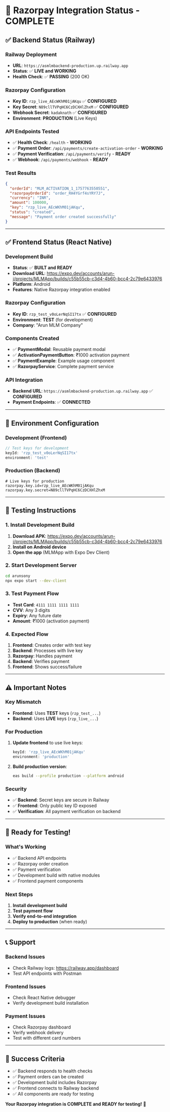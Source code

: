 # 🎉 Razorpay Integration Status - COMPLETE

## ✅ **Backend Status (Railway)**

### **Railway Deployment**
- **URL**: `https://asmlmbackend-production.up.railway.app`
- **Status**: ✅ **LIVE and WORKING**
- **Health Check**: ✅ **PASSING** (200 OK)

### **Razorpay Configuration**
- **Key ID**: `rzp_live_AEcWKhM01jAKqu` ✅ **CONFIGURED**
- **Key Secret**: `N89cllTVPqHC6CzDCXHlZhxM` ✅ **CONFIGURED**
- **Webhook Secret**: `kadaknath` ✅ **CONFIGURED**
- **Environment**: **PRODUCTION** (Live Keys)

### **API Endpoints Tested**
- ✅ **Health Check**: `/health` - **WORKING**
- ✅ **Payment Order**: `/api/payments/create-activation-order` - **WORKING**
- ✅ **Payment Verification**: `/api/payments/verify` - **READY**
- ✅ **Webhook**: `/api/payments/webhook` - **READY**

### **Test Results**
```json
{
  "orderId": "MLM_ACTIVATION_1_1757763550551",
  "razorpayOrderId": "order_RH4YGrf4sYRY7J",
  "currency": "INR",
  "amount": 100000,
  "key": "rzp_live_AEcWKhM01jAKqu",
  "status": "created",
  "message": "Payment order created successfully"
}
```

---

## ✅ **Frontend Status (React Native)**

### **Development Build**
- **Status**: ✅ **BUILT and READY**
- **Download URL**: https://expo.dev/accounts/arun-j/projects/MLMApp/builds/c55b55cb-c3d4-4b60-bcc4-2c79e6433976
- **Platform**: Android
- **Features**: Native Razorpay integration enabled

### **Razorpay Configuration**
- **Key ID**: `rzp_test_v0oLerNqSI17tx` ✅ **CONFIGURED**
- **Environment**: **TEST** (for development)
- **Company**: "Arun MLM Company"

### **Components Created**
- ✅ **PaymentModal**: Reusable payment modal
- ✅ **ActivationPaymentButton**: ₹1000 activation payment
- ✅ **PaymentExample**: Example usage component
- ✅ **RazorpayService**: Complete payment service

### **API Integration**
- **Backend URL**: `https://asmlmbackend-production.up.railway.app` ✅ **CONFIGURED**
- **Payment Endpoints**: ✅ **CONNECTED**

---

## 🔄 **Environment Configuration**

### **Development (Frontend)**
```typescript
// Test keys for development
keyId: 'rzp_test_v0oLerNqSI17tx'
environment: 'test'
```

### **Production (Backend)**
```properties
# Live keys for production
razorpay.key.id=rzp_live_AEcWKhM01jAKqu
razorpay.key.secret=N89cllTVPqHC6CzDCXHlZhxM
```

---

## 🧪 **Testing Instructions**

### **1. Install Development Build**
1. **Download APK**: https://expo.dev/accounts/arun-j/projects/MLMApp/builds/c55b55cb-c3d4-4b60-bcc4-2c79e6433976
2. **Install on Android device**
3. **Open the app** (MLMApp with Expo Dev Client)

### **2. Start Development Server**
```bash
cd arunsony
npx expo start --dev-client
```

### **3. Test Payment Flow**
- **Test Card**: `4111 1111 1111 1111`
- **CVV**: Any 3 digits
- **Expiry**: Any future date
- **Amount**: ₹1000 (activation payment)

### **4. Expected Flow**
1. **Frontend**: Creates order with test key
2. **Backend**: Processes with live key
3. **Razorpay**: Handles payment
4. **Backend**: Verifies payment
5. **Frontend**: Shows success/failure

---

## ⚠️ **Important Notes**

### **Key Mismatch**
- **Frontend**: Uses **TEST** keys (`rzp_test_...`)
- **Backend**: Uses **LIVE** keys (`rzp_live_...`)

### **For Production**
1. **Update frontend** to use live keys:
   ```typescript
   keyId: 'rzp_live_AEcWKhM01jAKqu'
   environment: 'production'
   ```

2. **Build production version**:
   ```bash
   eas build --profile production --platform android
   ```

### **Security**
- ✅ **Backend**: Secret keys are secure in Railway
- ✅ **Frontend**: Only public key ID exposed
- ✅ **Verification**: All payment verification on backend

---

## 🚀 **Ready for Testing!**

### **What's Working**
- ✅ Backend API endpoints
- ✅ Razorpay order creation
- ✅ Payment verification
- ✅ Development build with native modules
- ✅ Frontend payment components

### **Next Steps**
1. **Install development build**
2. **Test payment flow**
3. **Verify end-to-end integration**
4. **Deploy to production** (when ready)

---

## 📞 **Support**

### **Backend Issues**
- Check Railway logs: https://railway.app/dashboard
- Test API endpoints with Postman

### **Frontend Issues**
- Check React Native debugger
- Verify development build installation

### **Payment Issues**
- Check Razorpay dashboard
- Verify webhook delivery
- Test with different card numbers

---

## 🎯 **Success Criteria**

- ✅ Backend responds to health checks
- ✅ Payment orders can be created
- ✅ Development build includes Razorpay
- ✅ Frontend connects to Railway backend
- ✅ All components are ready for testing

**Your Razorpay integration is COMPLETE and READY for testing!** 🎉

